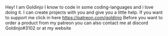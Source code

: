 Hey!
I am Goldinjo
I know to code in some coding-languages and i love doing it.
I can create projects with you and give you a little help.
If you want to support me click in here https://patreon.com/goldinjo
Before you want to order a product from my patreon you can also contact me at discord Goldinjo#3102 or at my website
